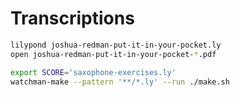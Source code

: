 # Transcriptions

```bash
lilypond joshua-redman-put-it-in-your-pocket.ly
open joshua-redman-put-it-in-your-pocket-*.pdf
```

```bash
export SCORE='saxophone-exercises.ly'
watchman-make --pattern '**/*.ly' --run ./make.sh
```
